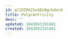 ```yaml
---
id: gl2O5Md2SvGBiBgcbdmc4
title: Polycentricity
desc: ''
updated: 1643041191461
created: 1643041191461
---
```


